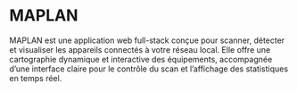 # MAPLAN
MAPLAN est une application web full-stack conçue pour scanner, détecter et visualiser les appareils connectés à votre réseau local. Elle offre une cartographie dynamique et interactive des équipements, accompagnée d’une interface claire pour le contrôle du scan et l’affichage des statistiques en temps réel.
